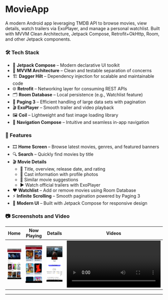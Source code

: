 # MovieApp
A modern Android app leveraging TMDB API to browse movies, view details, watch trailers via ExoPlayer, and manage a personal watchlist. Built with MVVM Clean Architecture, Jetpack Compose, Retrofit+OkHttp, Room, and other Jetpack components.

### 🛠️ Tech Stack

- 🎨 **Jetpack Compose** – Modern declarative UI toolkit  
- 🧩 **MVVM Architecture** – Clean and testable separation of concerns  
- 🏗️ **Dagger Hilt** – Dependency injection for scalable and maintainable code  
- 🌐 **Retrofit** – Networking layer for consuming REST APIs  
- 🗂️ **Room Database** – Local persistence (e.g., Watchlist feature)  
- 📑 **Paging 3** – Efficient handling of large data sets with pagination  
- 🎬 **ExoPlayer** – Smooth trailer and video playback  
- 🖼️ **Coil** – Lightweight and fast image loading library  
- 🧭 **Navigation Compose** – Intuitive and seamless in-app navigation

 
 ### 🚀 Features

- 🎞️ **Home Screen** – Browse latest movies, genres, and featured banners  
- 🔍 **Search** – Quickly find movies by title  
- 🎬 **Movie Details**  
  - 📝 Title, overview, release date, and rating  
  - 👥 Cast information with profile photos  
  - 🎥 Similar movie suggestions  
  - ▶️ Watch official trailers with ExoPlayer  
- ❤️ **Watchlist** – Add or remove movies using Room Database  
- ⚡ **Infinite Scrolling** – Smooth pagination powered by Paging 3  
- 🎨 **Modern UI** – Built with Jetpack Compose for responsive design

###  📷 Screenshots and Video

| Home | Now Playing | Details | Videos |
|--------------|-------------|----------------|--------|
| ![List](docs/01_Dashboard.png) | ![Entry](docs/02_now_playing.png) | ![Report](docs/03_details_screen.png) | ![Videos](docs/XRecorder_20250924_02.mp4) |

---

